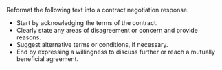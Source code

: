 Reformat the following text into a contract negotiation response.  
- Start by acknowledging the terms of the contract.  
- Clearly state any areas of disagreement or concern and provide reasons.  
- Suggest alternative terms or conditions, if necessary.  
- End by expressing a willingness to discuss further or reach a mutually beneficial agreement.
